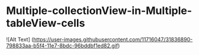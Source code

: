 # Multiple-collectionView-in-Multiple-tableView-cells
![Alt Text] (https://user-images.githubusercontent.com/11716047/31836890-798833aa-b5f4-11e7-8bdc-96bddbf1ed82.gif)
